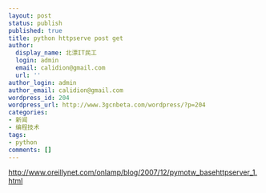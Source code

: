 ```yaml
---
layout: post
status: publish
published: true
title: python httpserve post get
author:
  display_name: 北漂IT民工
  login: admin
  email: calidion@gmail.com
  url: ''
author_login: admin
author_email: calidion@gmail.com
wordpress_id: 204
wordpress_url: http://www.3gcnbeta.com/wordpress/?p=204
categories:
- 新闻
- 编程技术
tags:
- python
comments: []
---
```

<p><a href="http://www.oreillynet.com/onlamp/blog/2007/12/pymotw_basehttpserver_1.html">http://www.oreillynet.com/onlamp/blog/2007/12/pymotw_basehttpserver_1.html</a></p>
